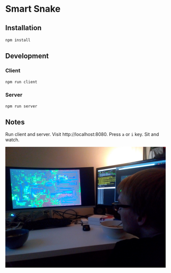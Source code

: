 # Smart Snake

## Installation

```bash
npm install
```

## Development

### Client

```bash
npm run client
```

### Server

```bash
npm run server
```

## Notes

Run client and server. Visit http://localhost:8080. Press `a` or `i` key. Sit and watch.

![Jarjar watching the game played by AI](./photo.jpg 'Jarjar watching the game played by AI')
